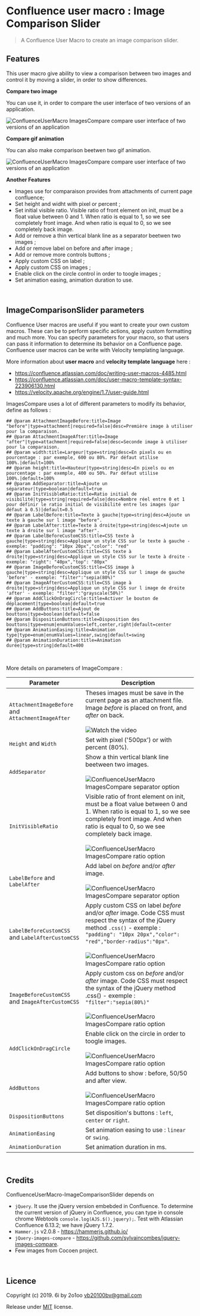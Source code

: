 # Confluence user macro : Image Comparison Slider

> A Confluence User Macro to create an image comparison slider.

## Features

This user macro give ability to view a comparison between two images and control it by moving a slider, in order to show differences.

**Compare two image**

You can use it, in order to compare the user interface of two versions of an application.

![ConfluenceUserMacro ImagesCompare compare user interface of two versions of an application](./docs/ConfluenceUserMacrosImageCompare_CompareUserInterface.gif)

**Compare gif animation**

You can also make comparison beetwen two gif animation.

![ConfluenceUserMacro ImagesCompare compare user interface of two versions of an application](./docs/ConfluenceUserMacrosImageCompare_CompareAnimation.gif)

**Another Features**

- Images use for comparaison provides from attachments of current page confluence;
- Set height and widht with pixel or percent ;
- Set initial visible ratio. Visible ratio of front element on init, must be a float value between 0 and 1. When ratio is equal to 1, so we see completely front image. And when ratio is equal to 0, so we see completely back image.
- Add or remove a thin vertical blank line as a separator beetwen two images ;
- Add or remove label on before and after image ;
- Add or remove more controls buttons ;
- Apply custom CSS on label ;
- Apply custom CSS on images ;
- Enable click on the circle control in order to toogle images ;
- Set animation easing, animation duration to use.

<br/>


## ImageComparisonSlider parameters

Confluence User macros are useful if you want to create your own custom macros. These can be to perform specific actions, apply custom formatting and much more. You can specify parameters for your macro, so that users can pass it information to determine its behavior on a Confluence page. Confluence user macros can be write with Velocity templating language.

More information about **user macro** and **velocity template language** here :
- https://confluence.atlassian.com/doc/writing-user-macros-4485.html
- https://confluence.atlassian.com/doc/user-macro-template-syntax-223906130.html
- https://velocity.apache.org/engine/1.7/user-guide.html

ImagesCompare uses a lot of different parameters to modify its behavior, define as follows :
```
## @param AttachmentImageBefore:title=Image "before"|type=attachment|required=false|desc=Première image à utiliser pour la comparaison.
## @param AttachmentImageAfter:title=Image "after"|type=attachment|required=false|desc=Seconde image à utiliser pour la comparaison.
## @param width:title=Largeur|type=string|desc=En pixels ou en pourcentage : par exemple, 600 ou 80%. Par défaut utilise 100%.|default=100%
## @param height:title=Hauteur|type=string|desc=En pixels ou en pourcentage : par exemple, 400 ou 50%. Par défaut utilise 100%.|default=100%
## @param AddSeparator:title=Ajoute un séparateur|type=boolean|default=true
## @param InitVisibleRatio:title=Ratio initial de visibilité|type=string|required=false|desc=Nombre réel entre 0 et 1 pour définir le ratio initial de visibilité entre les images (par défaut à 0.5)|default=0.5
## @param LabelBefore:title=Texte à gauche|type=string|desc=Ajoute un texte à gauche sur l image "before".
## @param LabelAfter:title=Texte à droite|type=string|desc=Ajoute un texte à droite sur l image "after".
## @param LabelBeforeCustomCSS:title=CSS texte à gauche|type=string|desc=Applique un style CSS sur le texte à gauche - exemple: "padding": "10px 20px","color": "red"
## @param LabelAfterCustomCSS:title=CSS texte à droite|type=string|desc=Applique un style CSS sur le texte à droite - exemple: "right": "40px","top": "80px"
## @param ImageBeforeCustomCSS:title=CSS image à gauche|type=string|desc=Applique un style CSS sur l image de gauche 'before' - exemple: "filter":"sepia(80%)"
## @param ImageAfterCustomCSS:title=CSS image à droite|type=string|desc=Applique un style CSS sur l image de droite 'after' - exemple: "filter":"grayscale(50%)"
## @param AddClickOnDragCircle:title=Activer le bouton de déplacement|type=boolean|default=true
## @param AddButtons:title=Ajout de bouttons|type=boolean|default=false
## @param DispositionButtons:title=Disposition des bouttons|type=enum|enumValues=left,center,right|default=center
## @param AnimationEasing:title=Animation type|type=enum|enumValues=linear,swing|default=swing
## @param AnimationDuration:title=Animation durée|type=string|default=400
```


<br/>

More details on parameters of ImageCompare :

Parameter | Description
----------|------------
`AttachmentImageBefore` and `AttachmentImageAfter` | Theses images must be save in the current page as an attachment file. Image *before* is placed on front, and *after* on back. <br/><br/> ![Watch the video](./docs/ConfluenceUserMacro-ImagesCompare-select-image.png)
`Height` and `Width` | Set with pixel ('500px') or with percent (80%).
`AddSeparator` | Show a thin vertical blank line beetween two images. <br/><br/> ![ConfluenceUserMacro ImagesCompare separator option](./docs/ConfluenceUserMacro-ImagesCompare-separator.png)
`InitVisibleRatio` | Visible ratio of front element on init, must be a float value between 0 and 1. When ratio is equal to 1, so we see completely front image. And when ratio is equal to 0, so we see completely back image. <br/><br/> ![ConfluenceUserMacro ImagesCompare ratio option](./docs/ConfluenceUserMacro-ImagesCompare-initialratio.png)
`LabelBefore` and `LabelAfter` | Add label on *before* and/or *after* image. <br/><br/> ![ConfluenceUserMacro ImagesCompare separator option](./docs/ConfluenceUserMacro-ImagesCompare-labels.png)
`LabelBeforeCustomCSS` and `LabelAfterCustomCSS` | Apply custom CSS on label *before* and/or *after* image. Code CSS must respect the syntax of the jQuery method `.css()` - exemple : `"padding": "10px 20px","color": "red","border-radius":"0px"`. <br/><br/> ![ConfluenceUserMacro ImagesCompare ratio option](./docs/ConfluenceUserMacro-ImagesCompare-labelscss.png)
`ImageBeforeCustomCSS` and `ImageAfterCustomCSS` | Apply custom css on *before* and/or *after* image. Code CSS must respect the syntax of the jQuery method .css() - exemple : `"filter":"sepia(80%)"` <br/><br/> ![ConfluenceUserMacro ImagesCompare ratio option](./docs/ConfluenceUserMacro-ImagesCompare-imagecss.png)
`AddClickOnDragCircle` | Enable click on the circle in order to toogle images. <br/><br/> ![ConfluenceUserMacro ImagesCompare ratio option](./docs/ConfluenceUserMacro-ImagesCompare-toogleImageButton.png)
`AddButtons` | Add buttons to show : before, 50/50 and after view.  <br/><br/> ![ConfluenceUserMacro ImagesCompare ratio option](./docs/ConfluenceUserMacro-ImagesCompare-buttons.png)
`DispositionButtons` | Set disposition's buttons : `left`, `center` or `right`.
`AnimationEasing` | Set animation easing to use : `linear` or `swing`.
`AnimationDuration` | Set animation duration in ms.


<br/>

## Credits

ConfluenceUserMacro-ImageComparisonSlider depends on 

- `jQuery`. It use the jQuery version embebded in Confluence. To determine the current version of jQuery in Confluence, you can type in console chrome Webtools `console.log(AJS.$().jquery);`. Test with Atlassian Confluence 6.13.2; we have jQuery 1.7.2. 
- `Hammer.js` v2.0.8 - https://hammerjs.github.io/
- `jQuery-images-compare` - https://github.com/sylvaincombes/jquery-images-compare.
- Few images from Cocoen project.


<br/>

## Licence

Copyright (c) 2019. 6i by 2o1oo <vb20100bv@gmail.com>

Release under [MIT](./LICENSE.md) license.